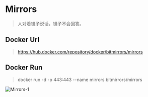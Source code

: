 # Mirrors

> 人对着镜子说话，镜子不会回答。

## Docker Url

> https://hub.docker.com/repository/docker/bitmirrors/mirrors

## Docker Run

> docker run -d -p 443:443 --name mirrors bitmirrors/mirrors

![Mirrors-1](https://user-images.githubusercontent.com/78424351/185891925-483faa3b-b22e-495f-bb2e-0490c716a46c.png)

